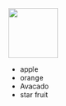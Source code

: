 <img src="https://t4.ftcdn.net/jpg/00/97/58/97/360_F_97589769_t45CqXyzjz0KXwoBZT9PRaWGHRk5hQqQ.jpg" height="100px" width="100px" />

<ul>
  <li>
    apple
  </li>
  <li>
    orange
  </li>
  <li>
    Avacado
  </li>
  <li>
    star fruit
  </li>
</ul>

